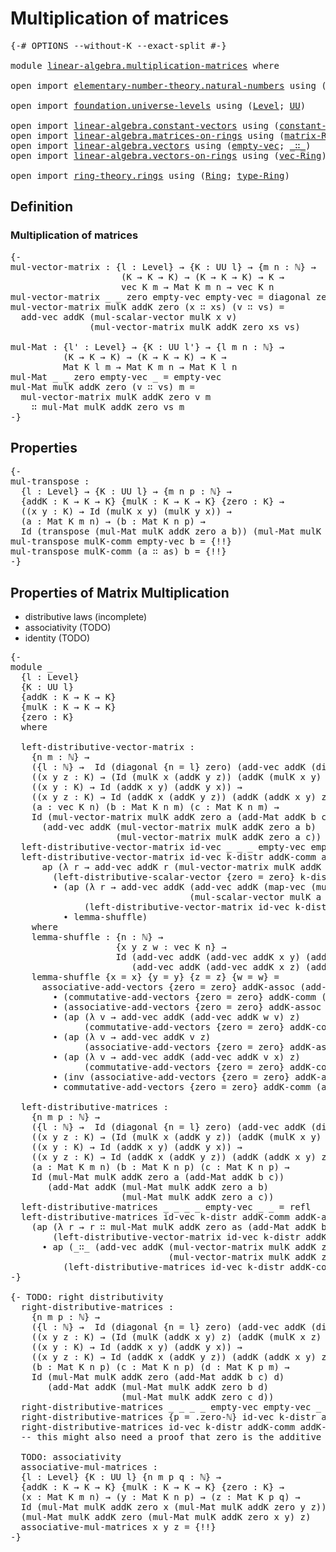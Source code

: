 # Multiplication of matrices

<pre class="Agda"><a id="39" class="Symbol">{-#</a> <a id="43" class="Keyword">OPTIONS</a> <a id="51" class="Pragma">--without-K</a> <a id="63" class="Pragma">--exact-split</a> <a id="77" class="Symbol">#-}</a>

<a id="82" class="Keyword">module</a> <a id="89" href="linear-algebra.multiplication-matrices.html" class="Module">linear-algebra.multiplication-matrices</a> <a id="128" class="Keyword">where</a>

<a id="135" class="Keyword">open</a> <a id="140" class="Keyword">import</a> <a id="147" href="elementary-number-theory.natural-numbers.html" class="Module">elementary-number-theory.natural-numbers</a> <a id="188" class="Keyword">using</a> <a id="194" class="Symbol">(</a><a id="195" href="elementary-number-theory.natural-numbers.html#1444" class="Datatype">ℕ</a><a id="196" class="Symbol">;</a> <a id="198" href="elementary-number-theory.natural-numbers.html#1465" class="InductiveConstructor">zero-ℕ</a><a id="204" class="Symbol">;</a> <a id="206" href="elementary-number-theory.natural-numbers.html#1478" class="InductiveConstructor">succ-ℕ</a><a id="212" class="Symbol">)</a>

<a id="215" class="Keyword">open</a> <a id="220" class="Keyword">import</a> <a id="227" href="foundation.universe-levels.html" class="Module">foundation.universe-levels</a> <a id="254" class="Keyword">using</a> <a id="260" class="Symbol">(</a><a id="261" href="Agda.Primitive.html#597" class="Postulate">Level</a><a id="266" class="Symbol">;</a> <a id="268" href="foundation-core.universe-levels.html#222" class="Primitive">UU</a><a id="270" class="Symbol">)</a>

<a id="273" class="Keyword">open</a> <a id="278" class="Keyword">import</a> <a id="285" href="linear-algebra.constant-vectors.html" class="Module">linear-algebra.constant-vectors</a> <a id="317" class="Keyword">using</a> <a id="323" class="Symbol">(</a><a id="324" href="linear-algebra.constant-vectors.html#463" class="Function">constant-vec</a><a id="336" class="Symbol">)</a>
<a id="338" class="Keyword">open</a> <a id="343" class="Keyword">import</a> <a id="350" href="linear-algebra.matrices-on-rings.html" class="Module">linear-algebra.matrices-on-rings</a> <a id="383" class="Keyword">using</a> <a id="389" class="Symbol">(</a><a id="390" href="linear-algebra.matrices-on-rings.html#922" class="Function">matrix-Ring</a><a id="401" class="Symbol">)</a>
<a id="403" class="Keyword">open</a> <a id="408" class="Keyword">import</a> <a id="415" href="linear-algebra.vectors.html" class="Module">linear-algebra.vectors</a> <a id="438" class="Keyword">using</a> <a id="444" class="Symbol">(</a><a id="445" href="linear-algebra.vectors.html#518" class="InductiveConstructor">empty-vec</a><a id="454" class="Symbol">;</a> <a id="456" href="linear-algebra.vectors.html#545" class="InductiveConstructor Operator">_∷_</a><a id="459" class="Symbol">)</a>
<a id="461" class="Keyword">open</a> <a id="466" class="Keyword">import</a> <a id="473" href="linear-algebra.vectors-on-rings.html" class="Module">linear-algebra.vectors-on-rings</a> <a id="505" class="Keyword">using</a> <a id="511" class="Symbol">(</a><a id="512" href="linear-algebra.vectors-on-rings.html#1296" class="Function">vec-Ring</a><a id="520" class="Symbol">)</a>

<a id="523" class="Keyword">open</a> <a id="528" class="Keyword">import</a> <a id="535" href="ring-theory.rings.html" class="Module">ring-theory.rings</a> <a id="553" class="Keyword">using</a> <a id="559" class="Symbol">(</a><a id="560" href="ring-theory.rings.html#2458" class="Function">Ring</a><a id="564" class="Symbol">;</a> <a id="566" href="ring-theory.rings.html#2715" class="Function">type-Ring</a><a id="575" class="Symbol">)</a>
</pre>
## Definition

### Multiplication of matrices

<pre class="Agda"><a id="637" class="Comment">{-
mul-vector-matrix : {l : Level} → {K : UU l} → {m n : ℕ} →
                     (K → K → K) → (K → K → K) → K →
                     vec K m → Mat K m n → vec K n
mul-vector-matrix _ _ zero empty-vec empty-vec = diagonal zero
mul-vector-matrix mulK addK zero (x ∷ xs) (v ∷ vs) =
  add-vec addK (mul-scalar-vector mulK x v)
               (mul-vector-matrix mulK addK zero xs vs)

mul-Mat : {l&#39; : Level} → {K : UU l&#39;} → {l m n : ℕ} →
          (K → K → K) → (K → K → K) → K →
          Mat K l m → Mat K m n → Mat K l n
mul-Mat _ _ zero empty-vec _ = empty-vec
mul-Mat mulK addK zero (v ∷ vs) m =
  mul-vector-matrix mulK addK zero v m
    ∷ mul-Mat mulK addK zero vs m
-}</a>
</pre>
## Properties

<pre class="Agda"><a id="1340" class="Comment">{-
mul-transpose :
  {l : Level} → {K : UU l} → {m n p : ℕ} →
  {addK : K → K → K} {mulK : K → K → K} {zero : K} →
  ((x y : K) → Id (mulK x y) (mulK y x)) →
  (a : Mat K m n) → (b : Mat K n p) →
  Id (transpose (mul-Mat mulK addK zero a b)) (mul-Mat mulK addK zero (transpose b) (transpose a))
mul-transpose mulK-comm empty-vec b = {!!}
mul-transpose mulK-comm (a ∷ as) b = {!!}
-}</a>
</pre>
## Properties of Matrix Multiplication

 - distributive laws (incomplete)
 - associativity (TODO)
 - identity (TODO)

<pre class="Agda"><a id="1854" class="Comment">{-
module _
  {l : Level}
  {K : UU l}
  {addK : K → K → K}
  {mulK : K → K → K}
  {zero : K}
  where

  left-distributive-vector-matrix :
    {n m : ℕ} →
    ({l : ℕ} →  Id (diagonal {n = l} zero) (add-vec addK (diagonal zero) (diagonal zero))) →
    ((x y z : K) → (Id (mulK x (addK y z)) (addK (mulK x y) (mulK x z)))) →
    ((x y : K) → Id (addK x y) (addK y x)) →
    ((x y z : K) → Id (addK x (addK y z)) (addK (addK x y) z)) →
    (a : vec K n) (b : Mat K n m) (c : Mat K n m) →
    Id (mul-vector-matrix mulK addK zero a (add-Mat addK b c))
      (add-vec addK (mul-vector-matrix mulK addK zero a b)
                    (mul-vector-matrix mulK addK zero a c))
  left-distributive-vector-matrix id-vec _ _ _ empty-vec empty-vec empty-vec = id-vec
  left-distributive-vector-matrix id-vec k-distr addK-comm addK-assoc (a ∷ as) (r1 ∷ r1s) (r2 ∷ r2s) =
      ap (λ r → add-vec addK r (mul-vector-matrix mulK addK zero as (add-Mat addK r1s r2s)))
        (left-distributive-scalar-vector {zero = zero} k-distr a r1 r2)
        ∙ (ap (λ r → add-vec addK (add-vec addK (map-vec (mulK a) r1)
                                  (mul-scalar-vector mulK a r2)) r)
              (left-distributive-vector-matrix id-vec k-distr addK-comm addK-assoc as r1s r2s)
          ∙ lemma-shuffle)
    where
    lemma-shuffle : {n : ℕ} →
                    {x y z w : vec K n} →
                    Id (add-vec addK (add-vec addK x y) (add-vec addK z w))
                       (add-vec addK (add-vec addK x z) (add-vec addK y w))
    lemma-shuffle {x = x} {y = y} {z = z} {w = w} =
      associative-add-vectors {zero = zero} addK-assoc (add-vec addK x y) z w
        ∙ (commutative-add-vectors {zero = zero} addK-comm (add-vec addK (add-vec addK x y) z) w
        ∙ (associative-add-vectors {zero = zero} addK-assoc w (add-vec addK x y) z
        ∙ (ap (λ v → add-vec addK (add-vec addK w v) z)
              (commutative-add-vectors {zero = zero} addK-comm x y)
        ∙ (ap (λ v → add-vec addK v z)
              (associative-add-vectors {zero = zero} addK-assoc w y x)
        ∙ (ap (λ v → add-vec addK (add-vec addK v x) z)
              (commutative-add-vectors {zero = zero} addK-comm w y)
        ∙ (inv (associative-add-vectors {zero = zero} addK-assoc (add-vec addK y w) x z)
        ∙ commutative-add-vectors {zero = zero} addK-comm (add-vec addK y w) (add-vec addK x z)))))))

  left-distributive-matrices :
    {n m p : ℕ} →
    ({l : ℕ} →  Id (diagonal {n = l} zero) (add-vec addK (diagonal zero) (diagonal zero))) →
    ((x y z : K) → (Id (mulK x (addK y z)) (addK (mulK x y) (mulK x z)))) →
    ((x y : K) → Id (addK x y) (addK y x)) →
    ((x y z : K) → Id (addK x (addK y z)) (addK (addK x y) z)) →
    (a : Mat K m n) (b : Mat K n p) (c : Mat K n p) →
    Id (mul-Mat mulK addK zero a (add-Mat addK b c))
       (add-Mat addK (mul-Mat mulK addK zero a b)
                     (mul-Mat mulK addK zero a c))
  left-distributive-matrices _ _ _ _ empty-vec _ _ = refl
  left-distributive-matrices id-vec k-distr addK-comm addK-assoc (a ∷ as) b c =
    (ap (λ r → r ∷ mul-Mat mulK addK zero as (add-Mat addK b c))
        (left-distributive-vector-matrix id-vec k-distr addK-comm addK-assoc a b c))
      ∙ ap (_∷_ (add-vec addK (mul-vector-matrix mulK addK zero a b)
                              (mul-vector-matrix mulK addK zero a c)))
          (left-distributive-matrices id-vec k-distr addK-comm addK-assoc as b c)
-}</a>

<a id="5280" class="Comment">{- TODO: right distributivity
  right-distributive-matrices :
    {n m p : ℕ} →
    ({l : ℕ} →  Id (diagonal {n = l} zero) (add-vec addK (diagonal zero) (diagonal zero))) →
    ((x y z : K) → (Id (mulK (addK x y) z) (addK (mulK x z) (mulK y z)))) →
    ((x y : K) → Id (addK x y) (addK y x)) →
    ((x y z : K) → Id (addK x (addK y z)) (addK (addK x y) z)) →
    (b : Mat K n p) (c : Mat K n p) (d : Mat K p m) →
    Id (mul-Mat mulK addK zero (add-Mat addK b c) d)
       (add-Mat addK (mul-Mat mulK addK zero b d)
                     (mul-Mat mulK addK zero c d))
  right-distributive-matrices _ _ _ _ empty-vec empty-vec _ = refl
  right-distributive-matrices {p = .zero-ℕ} id-vec k-distr addK-comm addK-assoc (b ∷ bs) (c ∷ cs) empty-vec = {!!}
  right-distributive-matrices id-vec k-distr addK-comm addK-assoc (b ∷ bs) (c ∷ cs) (d ∷ ds) = {!!}
  -- this might also need a proof that zero is the additive identity

  TODO: associativity
  associative-mul-matrices :
  {l : Level} {K : UU l} {n m p q : ℕ} →
  {addK : K → K → K} {mulK : K → K → K} {zero : K} →
  (x : Mat K m n) → (y : Mat K n p) → (z : Mat K p q) →
  Id (mul-Mat mulK addK zero x (mul-Mat mulK addK zero y z))
  (mul-Mat mulK addK zero (mul-Mat mulK addK zero x y) z)
  associative-mul-matrices x y z = {!!}
-}</a>
</pre>
